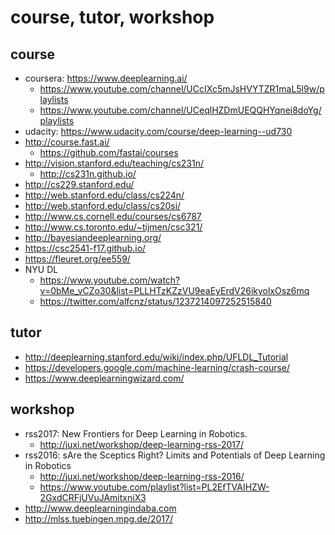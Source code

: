 # course, tutor, workshop

## course
* coursera: https://www.deeplearning.ai/
  * https://www.youtube.com/channel/UCcIXc5mJsHVYTZR1maL5l9w/playlists
  * https://www.youtube.com/channel/UCeqlHZDmUEQQHYqnei8doYg/playlists
* udacity: https://www.udacity.com/course/deep-learning--ud730
* http://course.fast.ai/
  * https://github.com/fastai/courses
* http://vision.stanford.edu/teaching/cs231n/
  * http://cs231n.github.io/
* http://cs229.stanford.edu/
* http://web.stanford.edu/class/cs224n/
* http://web.stanford.edu/class/cs20si/
* http://www.cs.cornell.edu/courses/cs6787
* http://www.cs.toronto.edu/~tijmen/csc321/
* http://bayesiandeeplearning.org/
* https://csc2541-f17.github.io/
* https://fleuret.org/ee559/
* NYU DL
  * https://www.youtube.com/watch?v=0bMe_vCZo30&list=PLLHTzKZzVU9eaEyErdV26ikyolxOsz6mq
  * https://twitter.com/alfcnz/status/1237214097252515840

## tutor
* http://deeplearning.stanford.edu/wiki/index.php/UFLDL_Tutorial
* https://developers.google.com/machine-learning/crash-course/
* https://www.deeplearningwizard.com/

## workshop
* rss2017: New Frontiers for Deep Learning in Robotics.
  * http://juxi.net/workshop/deep-learning-rss-2017/
* rss2016: sAre the Sceptics Right? Limits and Potentials of Deep Learning in Robotics
  * http://juxi.net/workshop/deep-learning-rss-2016/
  * https://www.youtube.com/playlist?list=PL2EfTVAIHZW-2GxdCRFjUVuJAmitxniX3
* http://www.deeplearningindaba.com
* http://mlss.tuebingen.mpg.de/2017/
